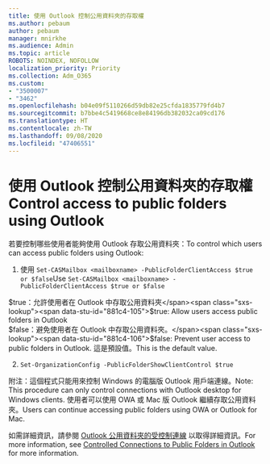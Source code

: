 ```yaml
---
title: 使用 Outlook 控制公用資料夾的存取權
ms.author: pebaum
author: pebaum
manager: mnirkhe
ms.audience: Admin
ms.topic: article
ROBOTS: NOINDEX, NOFOLLOW
localization_priority: Priority
ms.collection: Adm_O365
ms.custom:
- "3500007"
- "3462"
ms.openlocfilehash: b04e09f5110266d59db82e25cfda1835779fd4b7
ms.sourcegitcommit: b7bbe4c5419668ce8e84196db382032ca09cd176
ms.translationtype: HT
ms.contentlocale: zh-TW
ms.lasthandoff: 09/08/2020
ms.locfileid: "47406551"
---
```

# <a name="control-access-to-public-folders-using-outlook"></a><span data-ttu-id="881c4-102">使用 Outlook 控制公用資料夾的存取權</span><span class="sxs-lookup"><span data-stu-id="881c4-102">Control access to public folders using Outlook</span></span>

<span data-ttu-id="881c4-103">若要控制哪些使用者能夠使用 Outlook 存取公用資料夾：</span><span class="sxs-lookup"><span data-stu-id="881c4-103">To control which users can access public folders using Outlook:</span></span>

1. <span data-ttu-id="881c4-104">使用 `Set-CASMailbox <mailboxname> -PublicFolderClientAccess $true or $false`</span><span class="sxs-lookup"><span data-stu-id="881c4-104">Use `Set-CASMailbox <mailboxname> -PublicFolderClientAccess $true or $false`</span></span>

<span data-ttu-id="881c4-105">$true：允許使用者在 Outlook 中存取公用資料夾</span><span class="sxs-lookup"><span data-stu-id="881c4-105">$true: Allow users access public folders in Outlook</span></span>  
<span data-ttu-id="881c4-106">$false：避免使用者在 Outlook 中存取公用資料夾。</span><span class="sxs-lookup"><span data-stu-id="881c4-106">$false: Prevent user access to public folders in Outlook.</span></span> <span data-ttu-id="881c4-107">這是預設值。</span><span class="sxs-lookup"><span data-stu-id="881c4-107">This is the default value.</span></span>  

2. `Set-OrganizationConfig -PublicFolderShowClientControl $true`

<span data-ttu-id="881c4-108">附注：這個程式只能用來控制 Windows 的電腦版 Outlook 用戶端連線。</span><span class="sxs-lookup"><span data-stu-id="881c4-108">Note: This procedure can only control connections with Outlook desktop for Windows clients.</span></span> <span data-ttu-id="881c4-109">使用者可以使用 OWA 或 Mac 版 Outlook 繼續存取公用資料夾。</span><span class="sxs-lookup"><span data-stu-id="881c4-109">Users can continue accessing public folders using OWA or Outlook for Mac.</span></span>

<span data-ttu-id="881c4-110">如需詳細資訊，請參閱 [Outlook 公用資料夾的受控制連線](https://aka.ms/controlpf) 以取得詳細資訊。</span><span class="sxs-lookup"><span data-stu-id="881c4-110">For more information, see [Controlled Connections to Public Folders in Outlook](https://aka.ms/controlpf) for more information.</span></span>
